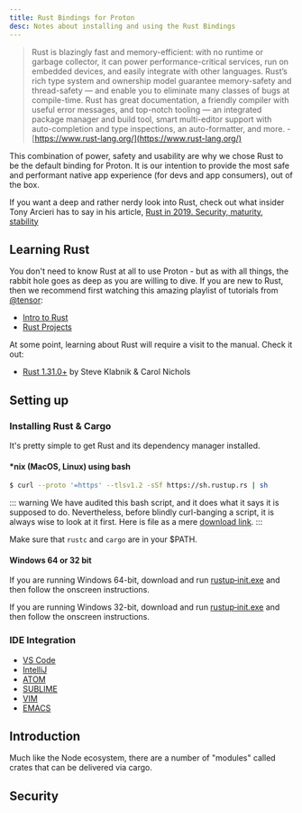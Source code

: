```yaml
---
title: Rust Bindings for Proton
desc: Notes about installing and using the Rust Bindings  
---
```


> Rust is blazingly fast and memory-efficient: with no runtime or garbage collector, it can power performance-critical services, run on embedded devices, and easily integrate with other languages. Rust’s rich type system and ownership model guarantee memory-safety and thread-safety — and enable you to eliminate many classes of bugs at compile-time. Rust has great documentation, a friendly compiler with useful error messages, and top-notch tooling — an integrated package manager and build tool, smart multi-editor support with auto-completion and type inspections, an auto-formatter, and more. - [https://www.rust-lang.org/](https://www.rust-lang.org/)

This combination of power, safety and usability are why we chose Rust to be the default binding for Proton. It is our intention to provide the most safe and performant native app experience (for devs and app consumers), out of the box.

If you want a deep and rather nerdy look into Rust, check out what insider Tony Arcieri has to say in his article, [Rust in 2019. Security, maturity, stability](https://tonyarcieri.com/rust-in-2019-security-maturity-stability)

## Learning Rust
You don't need to know Rust at all to use Proton - but as with all things, the rabbit hole goes as deep as you are willing to dive. If you are new to Rust, then we recommend first watching this amazing playlist of tutorials from [@tensor](https://tensor-programming.com/):
 - [Intro to Rust](https://www.youtube.com/playlist?list=PLJbE2Yu2zumDF6BX6_RdPisRVHgzV02NW)
 - [Rust Projects](https://www.youtube.com/playlist?list=PLJbE2Yu2zumDD5vy2BuSHvFZU0a6RDmgb)

At some point, learning about Rust will require a visit to the manual. Check it out:
- [Rust 1.31.0+](https://doc.rust-lang.org/stable/book/) by Steve Klabnik & Carol Nichols

## Setting up

### Installing Rust & Cargo
It's pretty simple to get Rust and its dependency manager installed.

#### *nix (MacOS, Linux) using bash
```bash
$ curl --proto '=https' --tlsv1.2 -sSf https://sh.rustup.rs | sh
```
::: warning
We have audited this bash script, and it does what it says it is supposed to do. Nevertheless, before blindly curl-banging a script, it is always wise to look at it first. Here is file as a mere [download link](https://sh.rustup.rs).
:::

Make sure that `rustc` and `cargo` are in your $PATH.

#### Windows 64 or 32 bit
If you are running Windows 64-bit, download and run [rustup‑init.exe](https://win.rustup.rs/x86_64) and then follow the onscreen instructions.

If you are running Windows 32-bit, download and run [rustup‑init.exe](https://win.rustup.rs/i686) and then follow the onscreen instructions.

### IDE Integration
- [VS Code](https://marketplace.visualstudio.com/items?itemName=rust-lang.rust)
- [IntelliJ](https://plugins.jetbrains.com/plugin/8182-rust)
- [ATOM](https://github.com/rust-lang/atom-ide-rust)
- [SUBLIME](https://github.com/rust-lang/rust-enhanced)
- [VIM](https://github.com/rust-lang/rust.vim)
- [EMACS](https://github.com/rust-lang/rust-mode)


## Introduction
Much like the Node ecosystem, there are a number of "modules" called crates that can be delivered via cargo. 

## Security



